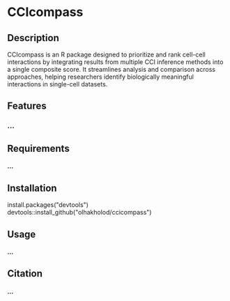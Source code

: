# CCIcompass

## Description
CCIcompass is an R package designed to prioritize and rank cell-cell interactions by integrating results from multiple CCI inference methods into a single composite score. It streamlines analysis and comparison across approaches, helping researchers identify biologically meaningful interactions in single-cell datasets.

## Features
### ...

## Requirements
#### ...

## Installation
install.packages("devtools")
devtools::install_github("olhakholod/ccicompass")

## Usage
#### ...

## Citation
#### ...
